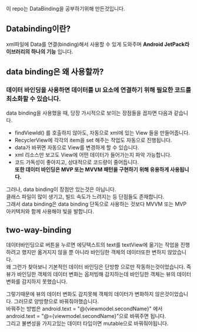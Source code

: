 이 repo는 DataBinding을 공부하기위해 만든것입니다.  
## Databinding이란?  
xml파일에 Data를 연결(binding)해서 사용할 수 있게 도와주며 **Android JetPack라이브러리의 하나의 기능** 입니다.  
## data binding은 왜 사용할까?  
### 데이터 바인딩을 사용하면 데이터를 UI 요소에 연결하기 위해 필요한 코드를 최소화할 수 있습니다.  
data binding을 사용했을 때, 당장 가시적으로 보이는 장점들을 꼽자면 다음과 같습니다.  
* findViewId() 를 호출하지 않아도, 자동으로 xml에 있는 View 들을 만들어줍니다.  
* RecyclerView에 각각의 item을 set 해주는 작업도 자동으로 진행됩니다.  
* data가 바뀌면 자동으로 View를 변경하게 할 수 있습니다.  
* xml 리소스만 보고도 View에 어떤 데이터가 들어가는지 파악 가능합니다.  
* 코드 가독성이 좋아지고, 상대적으로 코드량이 줄어듭니다.  
**또한 데이터 바인딩은 MVP 또는 MVVM 패턴을 구현하기 위해 유용하게 사용됩니다.**  
  
그러나, data binding이 장점만 있는것은 아닙니다.  
클래스 파일이 많이 생기고, 빌드 속도가 느려지는 등 단점들도 존재합니다.  
그래서 data binding은 data binding 단독으로 사용하는 것보다 MVVM 또는 MVP 아키텍처와 함께 사용해야 빛을 발합니다.  
## two-way-binding  
데이터바인딩으로 버튼을 누르면 에딧텍스트의 text를 textView에 옮기는 작업을 진행하려고 했지만 옮겨지지 않을 뿐 아니라 바인딩한 객체의 데이터또한 변하지 않았습니다.  
왜 그런가 찾아보니 기본적인 데이터 바인딩은 단방향 으로만 작동하는것이었습니다. 즉 뷰가 바인딩한 객체의 데이터 변화는 옵저빙해 감지하는데 바인딩한 객체는 뷰의 데이터 변화를 감지하지 못했습니다.
  
그렇기때문에 뷰의 데이터 변화도 감지못해 객체의 데이터가 변화하지 않은것이었습니다. 그러므로 양방향으로 바꿔줘야했습니다.  
바꿔주는 방법은 android.text = "@{viewmodel.secondName}" 에서 android.text = "@={viewmodel.secondName}"으로 바꿔주면 됩니다.  
그리고 불변성을 가지고있는 데이터 타입이면 mutable으로 바꿔줘야됩니다.
